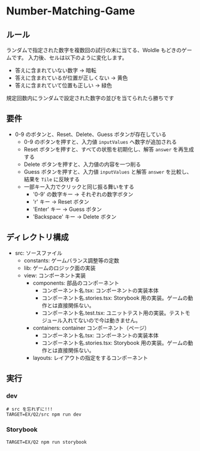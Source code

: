 # Number-Matching-Game

## ルール

ランダムで指定された数字を複数回の試行の末に当てる、Woldle もどきのゲームです。
入力後、セルは以下のように変化します。

* 答えに含まれていない数字 -> 暗転
* 答えに含まれているが位置が正しくない -> 黄色
* 答えに含まれていて位置も正しい -> 緑色

規定回数内にランダムで設定された数字の並びを当てられたら勝ちです

## 要件

* 0-9 のボタンと、Reset、Delete、Guess ボタンが存在している
  * 0-9 のボタンを押すと、入力値 `inputValues` へ数字が追加される
  * Reset ボタンを押すと、すべての状態を初期化し、解答 `answer` を再生成する
  * Delete ボタンを押すと、入力値の内容を一つ削る
  * Guess ボタンを押すと、入力値 `inputValues` と解答 `answer` を比較し、結果を `Tile` に反映する
  * 一部キー入力でクリックと同じ振る舞いをする
      * '0-9' の数字キー -> それぞれの数字ボタン
      * 'r' キー -> Reset ボタン
      * 'Enter' キー -> Guess ボタン
      * 'Backspace' キー -> Delete ボタン


## ディレクトリ構成

* src: ソースファイル
    * constants: ゲームバランス調整等の定数
    * lib: ゲームのロジック面の実装
    * view: コンポーネント実装
        * components: 部品のコンポーネント
            * コンポーネント名.tsx: コンポーネントの実装本体
            * コンポーネント名.stories.tsx: Storybook 用の実装。ゲームの動作とは直接関係ない。
            * コンポーネント名.test.tsx: ユニットテスト用の実装。テストモジュール入れてないので今は動きません。
        * containers: container コンポーネント（ページ）
            * コンポーネント名.tsx: コンポーネントの実装本体
            * コンポーネント名.stories.tsx: Storybook 用の実装。ゲームの動作とは直接関係ない。
        * layouts: レイアウトの指定をするコンポーネント

## 実行

### dev

```shell
# src を忘れずに!!!
TARGET=EX/Q2/src npm run dev
```

### Storybook

```shell
TARGET=EX/Q2 npm run storybook
```